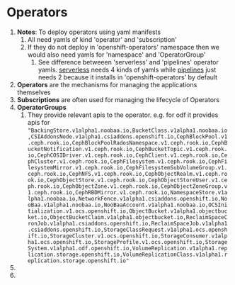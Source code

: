 # Operators
1. **Notes**: To deploy operators using yaml manifests
   1. All need yamls of kind 'operator' and 'subscription'
   2. If they do not deploy in 'openshift-operators' namespace then we would also need yamls for 'namespace' and 'OperatorGroup'
      1. See difference betweeen 'serverless' and 'pipelines' operator yamls. [serverless](https://raw.githubusercontent.com/arslankhanali/openshift-helper/main/operators/operator_serverless.yaml) needs 4 kinds of yamls while [pipelines](https://raw.githubusercontent.com/arslankhanali/openshift-helper/main/operators/operator_pipelines.yaml) just needs 2 because it installs in 'openshift-operators' by default
2. **Operators** are the mechanisms for managing the applications themselves
3. **Subscriptions** are often used for managing the lifecycle of Operators
4. **OperatorGroups**
   1. They provide relevant apis to the operator. e.g. for odf it provides apis for 
   `"BackingStore.v1alpha1.noobaa.io,BucketClass.v1alpha1.noobaa.io,CSIAddonsNode.v1alpha1.csiaddons.openshift.io,CephBlockPool.v1.ceph.rook.io,CephBlockPoolRadosNamespace.v1.ceph.rook.io,CephBucketNotification.v1.ceph.rook.io,CephBucketTopic.v1.ceph.rook.io,CephCOSIDriver.v1.ceph.rook.io,CephClient.v1.ceph.rook.io,CephCluster.v1.ceph.rook.io,CephFilesystem.v1.ceph.rook.io,CephFilesystemMirror.v1.ceph.rook.io,CephFilesystemSubVolumeGroup.v1.ceph.rook.io,CephNFS.v1.ceph.rook.io,CephObjectRealm.v1.ceph.rook.io,CephObjectStore.v1.ceph.rook.io,CephObjectStoreUser.v1.ceph.rook.io,CephObjectZone.v1.ceph.rook.io,CephObjectZoneGroup.v1.ceph.rook.io,CephRBDMirror.v1.ceph.rook.io,NamespaceStore.v1alpha1.noobaa.io,NetworkFence.v1alpha1.csiaddons.openshift.io,NooBaa.v1alpha1.noobaa.io,NooBaaAccount.v1alpha1.noobaa.io,OCSInitialization.v1.ocs.openshift.io,ObjectBucket.v1alpha1.objectbucket.io,ObjectBucketClaim.v1alpha1.objectbucket.io,ReclaimSpaceCronJob.v1alpha1.csiaddons.openshift.io,ReclaimSpaceJob.v1alpha1.csiaddons.openshift.io,StorageClassRequest.v1alpha1.ocs.openshift.io,StorageCluster.v1.ocs.openshift.io,StorageConsumer.v1alpha1.ocs.openshift.io,StorageProfile.v1.ocs.openshift.io,StorageSystem.v1alpha1.odf.openshift.io,VolumeReplication.v1alpha1.replication.storage.openshift.io,VolumeReplicationClass.v1alpha1.replication.storage.openshift.io"`
5. 
6. 
